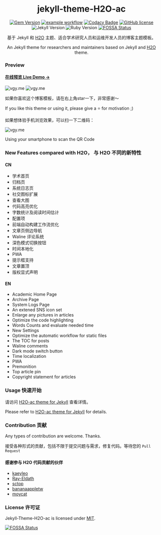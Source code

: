 <div align="center">

# jekyll-theme-H2O-ac

[![Gem Version](https://badge.fury.io/rb/jekyll-theme-h2o-ac.svg)](https://badge.fury.io/rb/jekyll-theme-h2o-ac)
[![example workflow](https://github.com/zhonger/jekyll-theme-h2o-ac/actions/workflows//pages/pages-build-deployment/badge.svg)](https://github.com/zhonger/jekyll-theme-H2O-ac/actions/workflows/pages/pages-build-deployment)
[![Codacy Badge](https://app.codacy.com/project/badge/Grade/60e1e5fb75b8411da3df2fbed7243aa6)](https://www.codacy.com/gh/zhonger/jekyll-theme-H2O-ac/dashboard?utm_source=github.com&amp;utm_medium=referral&amp;utm_content=zhonger/jekyll-theme-H2O-ac&amp;utm_campaign=Badge_Grade)
[![GitHub license](https://img.shields.io/github/license/zhonger/jekyll-theme-H2O-ac)](https://github.com/zhonger/jekyll-theme-H2O-ac/blob/master/LICENSE)
![Jekyll Version](https://img.shields.io/badge/Jekyll-4.2.1-blue)
![Ruby Version](https://img.shields.io/badge/Ruby-3.1.0-blue)
[![FOSSA Status](https://app.fossa.com/api/projects/git%2Bgithub.com%2Fzhonger%2Fjekyll-theme-H2O-ac.svg?type=shield)](https://app.fossa.com/projects/git%2Bgithub.com%2Fzhonger%2Fjekyll-theme-H2O-ac?ref=badge_shield)

基于 Jekyll 和 [H2O](https://github.com/kaeyleo/jekyll-theme-H2O) 主题、适合学术研究人员和运维开发人员的博客主题模板。

An Jekyll theme for researchers and maintainers based on Jekyll and [H2O](https://github.com/kaeyleo/jekyll-theme-H2O) theme.

</div>

### Preview

#### [在线预览 Live Demo →](https://h2o-ac.pages.dev/)

![vgy.me](https://i.vgy.me/pICzcE.png)
![vgy.me](https://i.vgy.me/0kmQ1j.png)

如果你喜欢这个博客模板，请在右上角star一下，非常感谢～

If you like this theme or using it, please give a ⭐️ for motivation ;)

如果想体验手机浏览效果，可以扫一下二维码：

![vgy.me](https://i.vgy.me/XGUDp6.png)

Using your smartphone to scan the QR Code

### New Features compared with H2O， 与 H2O 不同的新特性

#### CN

- 学术首页
- 归档页
- 系统日志页
- 社交图标扩展
- 查看大图
- 代码高亮优化
- 字数统计及阅读时间估计
- 配置项
- 前端自动构建工作流优化
- 文章页侧边导航
- Waline 评论系统
- 深色模式切换按钮
- 时间本地化
- PWA
- 提示框支持
- 文章置顶
- 版权显式声明

#### EN

- Academic Home Page
- Archive Page
- System Logs Page
- An extened SNS icon set
- Enlarge any pictures in articles
- Optimize the code highlighting
- Words Counts and evaluate needed time
- New Settings
- Optimize the automatic workflow for static files
- The TOC for posts
- Waline comments
- Dark mode switch button
- Time localization
- PWA
- Premonition
- Top article pin
- Copyright statement for articles

### Usage 快速开始

请访问 [H2O-ac theme for Jekyll](https://lisz.me/tech/webmaster/new-theme-h2o-ac.html) 查看详情。

Please refer to [H2O-ac theme for Jekyll](https://lisz.me/tech/webmaster/new-theme-h2o-ac.html) for details.

### Contribution 贡献

Any types of contribution are welcome. Thanks.

接受各种形式的贡献，包括不限于提交问题与需求，修复代码。等待您的 ```Pull Request```

#### 感谢参与 H2O 代码贡献的伙伴

- [kaeyleo](https://github.com/kaeyleo/)
- [Ray-Eldath](https://github.com/Ray-Eldath)
- [sctop](https://github.com/sctop)
- [bananaappletw](https://github.com/bananaappletw)
- [moycat](https://github.com/moycat)

### License 许可证

Jekyll-Theme-H2O-ac is licensed under [MIT](https://github.com/zhonger/jekyll-theme-H2O-ac/blob/master/LICENSE).

[![FOSSA Status](https://app.fossa.com/api/projects/git%2Bgithub.com%2Fzhonger%2Fjekyll-theme-H2O-ac.svg?type=large)](https://app.fossa.com/projects/git%2Bgithub.com%2Fzhonger%2Fjekyll-theme-H2O-ac?ref=badge_large)
